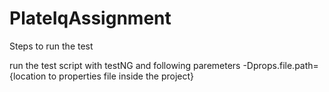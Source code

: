 # PlateIqAssignment

Steps to run the test

run the test script with testNG and following paremeters
-Dprops.file.path={location to properties file inside the project}

